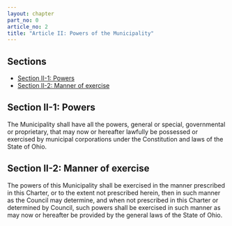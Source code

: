 ```yaml
---
layout: chapter
part_no: 0
article_no: 2
title: "Article II: Powers of the Municipality"
---
```


## Sections

* [Section II-1: Powers](#section-ii-1-powers)
* [Section II-2: Manner of exercise](#section-ii-2-manner-of-exercise)

## Section II-1: Powers

The Municipality shall have all the powers, general or special, governmental or
proprietary, that may now or hereafter lawfully be possessed or exercised by
municipal corporations under the Constitution and laws of the State of Ohio.

## Section II-2: Manner of exercise

The powers of this Municipality shall be exercised in the manner prescribed in
this Charter, or to the extent not prescribed herein, then in such manner as the
Council may determine, and when not prescribed in this Charter or determined by
Council, such powers shall be exercised in such manner as may now or hereafter
be provided by the general laws of the State of Ohio.
